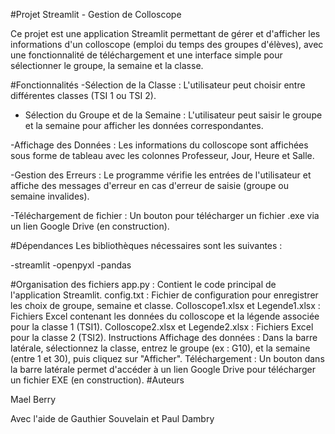 #Projet Streamlit - Gestion de Colloscope

Ce projet est une application Streamlit permettant de gérer et d'afficher les informations d'un colloscope (emploi du temps des groupes d'élèves), avec une fonctionnalité de téléchargement et une interface simple pour sélectionner le groupe, la semaine et la classe.

#Fonctionnalités
  -Sélection de la Classe : L'utilisateur peut choisir entre différentes classes (TSI 1 ou TSI 2).

-  Sélection du Groupe et de la Semaine : L'utilisateur peut saisir le groupe et la semaine pour afficher les données correspondantes.

  -Affichage des Données : Les informations du colloscope sont affichées sous forme de tableau avec les colonnes Professeur, Jour, Heure   et Salle.
  
  -Gestion des Erreurs : Le programme vérifie les entrées de l'utilisateur et affiche des messages d'erreur en cas d'erreur de saisie (groupe ou semaine invalides).
  
  -Téléchargement de fichier : Un bouton pour télécharger un fichier .exe via un lien Google Drive (en construction).

#Dépendances
Les bibliothèques nécessaires sont les suivantes :

  -streamlit
  -openpyxl
  -pandas


#Organisation des fichiers
app.py : Contient le code principal de l'application Streamlit.
config.txt : Fichier de configuration pour enregistrer les choix de groupe, semaine et classe.
Colloscope1.xlsx et Legende1.xlsx : Fichiers Excel contenant les données du colloscope et la légende associée pour la classe 1 (TSI1).
Colloscope2.xlsx et Legende2.xlsx : Fichiers Excel pour la classe 2 (TSI2).
Instructions
Affichage des données : Dans la barre latérale, sélectionnez la classe, entrez le groupe (ex : G10), et la semaine (entre 1 et 30), puis cliquez sur "Afficher".
Téléchargement : Un bouton dans la barre latérale permet d'accéder à un lien Google Drive pour télécharger un fichier EXE (en construction).
#Auteurs

  Mael Berry
  
  Avec l'aide de Gauthier Souvelain et Paul Dambry
